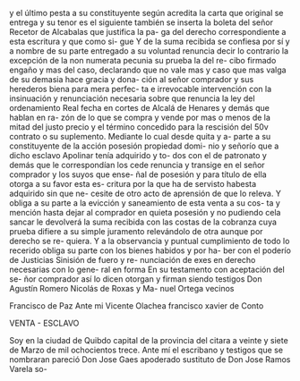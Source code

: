 y el último pesta a su constituyente según acredita la carta que original se entrega y su tenor es el siguiente también se inserta la boleta del señor Recetor de Alcabalas que justifica la pa- ga del derecho correspondiente a esta escritura y que como si- gue Y de la suma recibida se confiesa por sí y a nombre de su parte entregado a su voluntad renuncia decir lo contrario la excepción de la non numerata pecunia su prueba la del re- cibo firmado engaño y mas del caso, declarando que no vale mas y caso que mas valga de su demasia hace gracia y dona- ción al señor comprador y sus herederos biena para mera perfec- ta e irrevocable intervención con la insinuación y renunciación necesaria sobre que renuncia la ley del ordenamiento Real fecha en cortes de Alcalá de Henares y demás que hablan en ra- zón de lo que se compra y vende por mas o menos de la mitad del justo precio y el término concedido para la rescisión del 50v contrato o su suplemento. Mediante lo cual desde quita y a- parte a su constituyente de la acción posesión propiedad domi- nio y señorío que a dicho esclavo Apolinar tenía adquirido y to- dos con el de patronato y demás que le correspondían los cede renuncia y transige en el señor comprador y los suyos que ense- ñal de posesión y para título de ella otorga a su favor esta es- critura por la que ha de servisto habesta adquirido sin que ne- cesite de otro acto de aprensión de que lo releva. Y obliga a su parte a la evicción y saneamiento de esta venta a su cos- ta y mención hasta dejar al comprador en quieta posesión y no pudiendo cela sancar le devolverá la suma recibida con las costas de la cobranza cuya prueba difiere a su simple juramento relevándolo de otra aunque por derecho se re- quiera. Y a la observancia y puntual cumplimiento de todo lo recerido obliga su parte con los bienes habidos y por ha- ber con el poderío de Justicias Sinisión de fuero y re- nunciación de exes en derecho necesarias con lo gene- ral en forma En su testamento con aceptación del se- ñor comprador así lo dicen otorgan y firman siendo testigos Don Agustín Romero Nicolás de Roxas y Ma- nuel Ortega vecinos

Francisco de Paz
Ante mi Vicente Olachea
francisco xavier de Conto

VENTA - ESCLAVO

Soy en la ciudad de Quibdo capital de la provincia del citara a veinte y siete de Marzo de mil ochocientos trece. Ante mí el escribano y testigos que se nombraran pareció Don Jose Gaes apoderado sustituto de Don Jose Ramos Varela so-